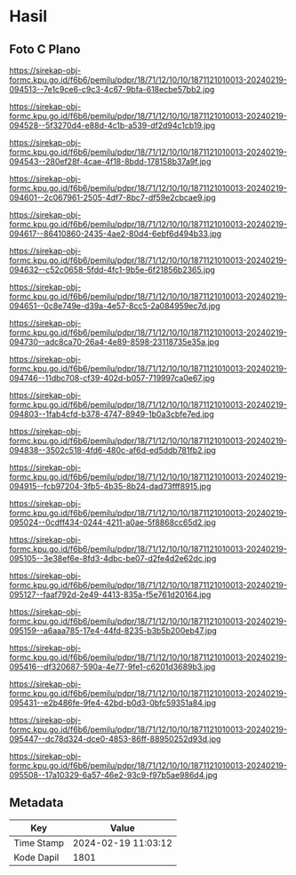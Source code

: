 # Hasil

## Foto C Plano

https://sirekap-obj-formc.kpu.go.id/f6b6/pemilu/pdpr/18/71/12/10/10/1871121010013-20240219-094513--7e1c9ce6-c9c3-4c67-9bfa-618ecbe57bb2.jpg

https://sirekap-obj-formc.kpu.go.id/f6b6/pemilu/pdpr/18/71/12/10/10/1871121010013-20240219-094528--5f3270d4-e88d-4c1b-a539-df2d94c1cb19.jpg

https://sirekap-obj-formc.kpu.go.id/f6b6/pemilu/pdpr/18/71/12/10/10/1871121010013-20240219-094543--280ef28f-4cae-4f18-8bdd-178158b37a9f.jpg

https://sirekap-obj-formc.kpu.go.id/f6b6/pemilu/pdpr/18/71/12/10/10/1871121010013-20240219-094601--2c067961-2505-4df7-8bc7-df59e2cbcae9.jpg

https://sirekap-obj-formc.kpu.go.id/f6b6/pemilu/pdpr/18/71/12/10/10/1871121010013-20240219-094617--86410860-2435-4ae2-80d4-6ebf6d494b33.jpg

https://sirekap-obj-formc.kpu.go.id/f6b6/pemilu/pdpr/18/71/12/10/10/1871121010013-20240219-094632--c52c0658-5fdd-4fc1-9b5e-6f21856b2365.jpg

https://sirekap-obj-formc.kpu.go.id/f6b6/pemilu/pdpr/18/71/12/10/10/1871121010013-20240219-094651--0c8e749e-d39a-4e57-8cc5-2a084959ec7d.jpg

https://sirekap-obj-formc.kpu.go.id/f6b6/pemilu/pdpr/18/71/12/10/10/1871121010013-20240219-094730--adc8ca70-26a4-4e89-8598-23118735e35a.jpg

https://sirekap-obj-formc.kpu.go.id/f6b6/pemilu/pdpr/18/71/12/10/10/1871121010013-20240219-094746--11dbc708-cf39-402d-b057-719997ca0e67.jpg

https://sirekap-obj-formc.kpu.go.id/f6b6/pemilu/pdpr/18/71/12/10/10/1871121010013-20240219-094803--1fab4cfd-b378-4747-8949-1b0a3cbfe7ed.jpg

https://sirekap-obj-formc.kpu.go.id/f6b6/pemilu/pdpr/18/71/12/10/10/1871121010013-20240219-094838--3502c518-4fd6-480c-af6d-ed5ddb781fb2.jpg

https://sirekap-obj-formc.kpu.go.id/f6b6/pemilu/pdpr/18/71/12/10/10/1871121010013-20240219-094915--fcb97204-3fb5-4b35-8b24-dad73fff8915.jpg

https://sirekap-obj-formc.kpu.go.id/f6b6/pemilu/pdpr/18/71/12/10/10/1871121010013-20240219-095024--0cdff434-0244-4211-a0ae-5f8868cc65d2.jpg

https://sirekap-obj-formc.kpu.go.id/f6b6/pemilu/pdpr/18/71/12/10/10/1871121010013-20240219-095105--3e38ef6e-8fd3-4dbc-be07-d2fe4d2e62dc.jpg

https://sirekap-obj-formc.kpu.go.id/f6b6/pemilu/pdpr/18/71/12/10/10/1871121010013-20240219-095127--faaf792d-2e49-4413-835a-f5e761d20164.jpg

https://sirekap-obj-formc.kpu.go.id/f6b6/pemilu/pdpr/18/71/12/10/10/1871121010013-20240219-095159--a6aaa785-17e4-44fd-8235-b3b5b200eb47.jpg

https://sirekap-obj-formc.kpu.go.id/f6b6/pemilu/pdpr/18/71/12/10/10/1871121010013-20240219-095416--df320687-590a-4e77-9fe1-c6201d3689b3.jpg

https://sirekap-obj-formc.kpu.go.id/f6b6/pemilu/pdpr/18/71/12/10/10/1871121010013-20240219-095431--e2b486fe-9fe4-42bd-b0d3-0bfc59351a84.jpg

https://sirekap-obj-formc.kpu.go.id/f6b6/pemilu/pdpr/18/71/12/10/10/1871121010013-20240219-095447--dc78d324-dce0-4853-86ff-88950252d93d.jpg

https://sirekap-obj-formc.kpu.go.id/f6b6/pemilu/pdpr/18/71/12/10/10/1871121010013-20240219-095508--17a10329-6a57-46e2-93c9-f97b5ae986d4.jpg


## Metadata

| Key        | Value               |
| ---------- | ------------------- |
| Time Stamp | 2024-02-19 11:03:12 |
| Kode Dapil | 1801                |



